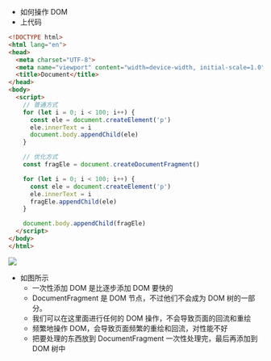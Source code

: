 - 如何操作 DOM
- 上代码

```html
<!DOCTYPE html>
<html lang="en">
<head>
  <meta charset="UTF-8">
  <meta name="viewport" content="width=device-width, initial-scale=1.0">
  <title>Document</title>
</head>
<body>
  <script>
    // 普通方式
    for (let i = 0; i < 100; i++) {
      const ele = document.createElement('p')
      ele.innerText = i
      document.body.appendChild(ele)
    }

    // 优化方式
    const fragEle = document.createDocumentFragment()

    for (let i = 0; i < 100; i++) {
      const ele = document.createElement('p')
      ele.innerText = i
      fragEle.appendChild(ele)
    }

    document.body.appendChild(fragEle)
  </script>
</body>
</html>

```

![](https://dd-ss.oss-cn-guangzhou.aliyuncs.com/20210125102612.png)

- 如图所示
  - 一次性添加 DOM 是比逐步添加 DOM 要快的
  - DocumentFragment 是 DOM 节点，不过他们不会成为 DOM 树的一部分。
  - 我们可以在这里面进行任何的 DOM 操作，不会导致页面的回流和重绘
  - 频繁地操作 DOM，会导致页面频繁的重绘和回流，对性能不好
  - 把要处理的东西放到 DocumentFragment 一次性处理完，最后再添加到 DOM 树中
